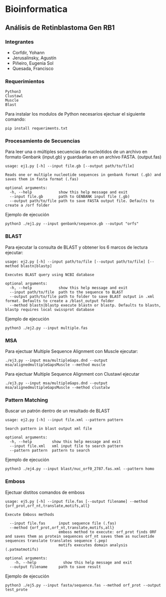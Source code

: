 # Bioinformatica 

## Análisis de Retinblastoma Gen RB1

### Integrantes 
- Corfdir, Yohann                     
- Jerusalinsky, Agustín	 
- Piñeiro, Eugenia Sol		 
- Quesada, Francisco 

### Requerimientos 
```
Python3 
Clustawl
Muscle
Blast 
```
Para instalar los modulos de Python necesarios ejectuar el siguiente comando:
```
pip install requeriments.txt
```

### Procesamiento de Secuencias 

Para leer una o múltiples secuencias de nucleótidos de un archivo en formato Genbank (input.gb) y guardaarlas en un archivo FASTA. (output.fas)
```
usage: ej1.py [-h] --input file.gb [--output path/to/file]

Reads one or multiple nucleotide sequences in genbank format (.gb) and saves them in fasta format (.fas)

optional arguments:
  -h, --help            show this help message and exit
  --input file.gb       path to GENBANK input file (.gb)
  --output path/to/file path to save FASTA output file. Defaults to create a /orf folder
```
Ejemplo de ejecución
```
python3 ./ej1.py --input genbank/sequence.gb --output "orfs"
```
### BLAST 

Para ejecutar la consulta de BLAST y obtener los 6 marcos de lectura ejecutar: 

```
usage: ej2.py [-h] --input path/to/file [--output path/to/file] [--method blastn|blastp]

Executes BLAST query using NCBI database

optional arguments:
  -h, --help            show this help message and exit
  --input path/to/file  path to the sequence to BLAST
  --output path/to/file path to folder to save BLAST output in .xml format. Defaults to create a /blast_output folder
  --method blastn|blastp execute blastn or blastp. Defaults to blastn, blastp requires local swissprot database

```
Ejemplo de ejecución
```
python3 ./ej2.py --input multiple.fas 
```

### MSA

Para ejectuar Multiple Sequence Alignment con Muscle ejecutar:
```
./ej3.py --input msa/multipleGaps.dnd --output msa/alignedmultipleGapsMuscle --method muscle 
```
Para ejectuar Multiple Sequence Alignment con Clustawl ejecutar
```
./ej3.py --input msa/multipleGaps.dnd --output msa/alignedmultipleGapsMuscle --method clustalw 
```

### Pattern Matching 
Buscar un patrón dentro de un resultado de BLAST

```
usage: ej2.py [-h] --input file.xml --pattern pattern

Search pattern in blast output xml file

optional arguments:
  -h, --help         show this help message and exit
  --input file.xml   xml input file to search pattern
  --pattern pattern  pattern to search
```
Ejemplo de ejecución
```
python3 ./ej4.py --input blast/nuc_orf0_2787.fas.xml --pattern homo
```

### Emboss 
Ejectuar distitos comandos de emboss
```
usage: ej5.py [-h] --input file.fas [--output filename] --method {orf_prot,orf_nt,translate,motifs,all}

Execute Emboss methods
  
  --input file.fas      input sequence file (.fas)
  --method {orf_prot,orf_nt,translate,motifs,all}
                        emboss method to execute: orf_prot finds ORF and saves them as protein sequences orf_nt saves them as nucleotide sequences translate translates sequence (.pep)
                        motifs executes domain analysis (.patmatmotifs)

optional arguments:
    -h, --help            show this help message and exit
  --output filename     path to save result
```
Ejemplo de ejecución
```
python3 ./ej5.py --input fasta/sequence.fas --method orf_prot --output test_prote
```
